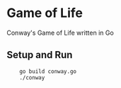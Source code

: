 # Game of Life

Conway's Game of Life written in Go

## Setup and Run

```
	go build conway.go
	./conway
```


